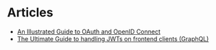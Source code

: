 # Articles

- [An Illustrated Guide to OAuth and OpenID Connect](https://developer.okta.com/blog/2019/10/21/illustrated-guide-to-oauth-and-oidc)
- [The Ultimate Guide to handling JWTs on frontend clients (GraphQL)](https://hasura.io/blog/best-practices-of-using-jwt-with-graphql/)
